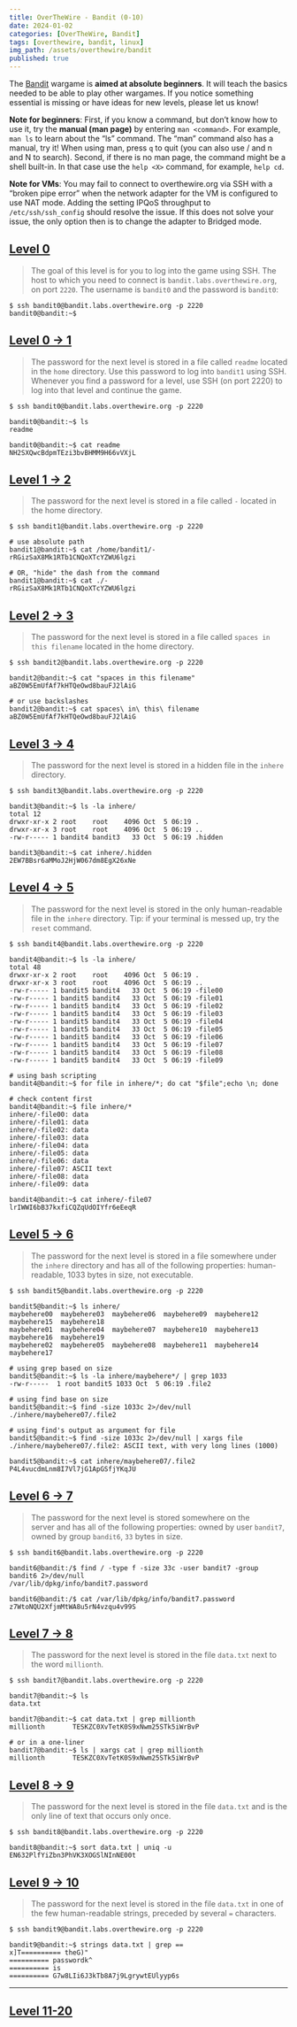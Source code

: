 ```yaml
---
title: OverTheWire - Bandit (0-10)
date: 2024-01-02
categories: [OverTheWire, Bandit]
tags: [overthewire, bandit, linux]
img_path: /assets/overthewire/bandit
published: true
---
```


The [Bandit](https://overthewire.org/wargames/bandit/) wargame is **aimed at absolute beginners**. It will teach the basics needed to be able to play other wargames. If you notice something essential is missing or have ideas for new levels, please let us know!

**Note for beginners**: First, if you know a command, but don’t know how to use it, try the **manual (man page)** by entering `man <command>`. For example, `man ls` to learn about the “ls” command. The “man” command also has a manual, try it! When using man, press `q` to quit (you can also use / and n and N to search). Second, if there is no man page, the command might be a shell built-in. In that case use the `help <X>` command, for example, `help cd`.

**Note for VMs**: You may fail to connect to overthewire.org via SSH with a “broken pipe error” when the network adapter for the VM is configured to use NAT mode. Adding the setting IPQoS throughput to `/etc/ssh/ssh_config` should resolve the issue. If this does not solve your issue, the only option then is to change the adapter to Bridged mode.

## [Level 0](https://overthewire.org/wargames/bandit/bandit0.html)

> The goal of this level is for you to log into the game using SSH. The host to which you need to connect is `bandit.labs.overthewire.org`, on port `2220`. The username is `bandit0` and the password is `bandit0`:

```shell
$ ssh bandit0@bandit.labs.overthewire.org -p 2220
bandit0@bandit:~$
```

## [Level 0 &rarr; 1](https://overthewire.org/wargames/bandit/bandit1.html)

> The password for the next level is stored in a file called `readme` located in the `home` directory. Use this password to log into `bandit1` using SSH. Whenever you find a password for a level, use SSH (on port 2220) to log into that level and continue the game.

```shell
$ ssh bandit0@bandit.labs.overthewire.org -p 2220

bandit0@bandit:~$ ls
readme

bandit0@bandit:~$ cat readme
NH2SXQwcBdpmTEzi3bvBHMM9H66vVXjL
```

## [Level 1 &rarr; 2](https://overthewire.org/wargames/bandit/bandit2.html)

> The password for the next level is stored in a file called `-` located in the home directory.

```shell
$ ssh bandit1@bandit.labs.overthewire.org -p 2220

# use absolute path
bandit1@bandit:~$ cat /home/bandit1/-
rRGizSaX8Mk1RTb1CNQoXTcYZWU6lgzi

# OR, "hide" the dash from the command
bandit1@bandit:~$ cat ./-
rRGizSaX8Mk1RTb1CNQoXTcYZWU6lgzi
```

## [Level 2 &rarr; 3](https://overthewire.org/wargames/bandit/bandit3.html)

> The password for the next level is stored in a file called `spaces in this filename` located in the home directory.

```shell
$ ssh bandit2@bandit.labs.overthewire.org -p 2220

bandit2@bandit:~$ cat "spaces in this filename"
aBZ0W5EmUfAf7kHTQeOwd8bauFJ2lAiG

# or use backslashes
bandit2@bandit:~$ cat spaces\ in\ this\ filename
aBZ0W5EmUfAf7kHTQeOwd8bauFJ2lAiG
```

## [Level 3 &rarr; 4](https://overthewire.org/wargames/bandit/bandit4.html)

> The password for the next level is stored in a hidden file in the `inhere` directory.

```shell
$ ssh bandit3@bandit.labs.overthewire.org -p 2220

bandit3@bandit:~$ ls -la inhere/
total 12
drwxr-xr-x 2 root    root    4096 Oct  5 06:19 .
drwxr-xr-x 3 root    root    4096 Oct  5 06:19 ..
-rw-r----- 1 bandit4 bandit3   33 Oct  5 06:19 .hidden

bandit3@bandit:~$ cat inhere/.hidden
2EW7BBsr6aMMoJ2HjW067dm8EgX26xNe
```

## [Level 4 &rarr; 5](https://overthewire.org/wargames/bandit/bandit5.html)

> The password for the next level is stored in the only human-readable file in the `inhere` directory. Tip: if your terminal is messed up, try the `reset` command.

```shell
$ ssh bandit4@bandit.labs.overthewire.org -p 2220

bandit4@bandit:~$ ls -la inhere/
total 48
drwxr-xr-x 2 root    root    4096 Oct  5 06:19 .
drwxr-xr-x 3 root    root    4096 Oct  5 06:19 ..
-rw-r----- 1 bandit5 bandit4   33 Oct  5 06:19 -file00
-rw-r----- 1 bandit5 bandit4   33 Oct  5 06:19 -file01
-rw-r----- 1 bandit5 bandit4   33 Oct  5 06:19 -file02
-rw-r----- 1 bandit5 bandit4   33 Oct  5 06:19 -file03
-rw-r----- 1 bandit5 bandit4   33 Oct  5 06:19 -file04
-rw-r----- 1 bandit5 bandit4   33 Oct  5 06:19 -file05
-rw-r----- 1 bandit5 bandit4   33 Oct  5 06:19 -file06
-rw-r----- 1 bandit5 bandit4   33 Oct  5 06:19 -file07
-rw-r----- 1 bandit5 bandit4   33 Oct  5 06:19 -file08
-rw-r----- 1 bandit5 bandit4   33 Oct  5 06:19 -file09

# using bash scripting
bandit4@bandit:~$ for file in inhere/*; do cat "$file";echo \n; done

# check content first
bandit4@bandit:~$ file inhere/*
inhere/-file00: data
inhere/-file01: data
inhere/-file02: data
inhere/-file03: data
inhere/-file04: data
inhere/-file05: data
inhere/-file06: data
inhere/-file07: ASCII text
inhere/-file08: data
inhere/-file09: data

bandit4@bandit:~$ cat inhere/-file07
lrIWWI6bB37kxfiCQZqUdOIYfr6eEeqR
```

## [Level 5 &rarr; 6](https://overthewire.org/wargames/bandit/bandit6.html)

> The password for the next level is stored in a file somewhere under the `inhere` directory and has all of the following properties: human-readable, 1033 bytes in size, not executable.

```shell
$ ssh bandit5@bandit.labs.overthewire.org -p 2220

bandit5@bandit:~$ ls inhere/
maybehere00  maybehere03  maybehere06  maybehere09  maybehere12  maybehere15  maybehere18
maybehere01  maybehere04  maybehere07  maybehere10  maybehere13  maybehere16  maybehere19
maybehere02  maybehere05  maybehere08  maybehere11  maybehere14  maybehere17

# using grep based on size
bandit5@bandit:~$ ls -la inhere/maybehere*/ | grep 1033
-rw-r-----  1 root bandit5 1033 Oct  5 06:19 .file2

# using find base on size
bandit5@bandit:~$ find -size 1033c 2>/dev/null
./inhere/maybehere07/.file2

# using find's output as argument for file 
bandit5@bandit:~$ find -size 1033c 2>/dev/null | xargs file
./inhere/maybehere07/.file2: ASCII text, with very long lines (1000)

bandit5@bandit:~$ cat inhere/maybehere07/.file2
P4L4vucdmLnm8I7Vl7jG1ApGSfjYKqJU
```

## [Level 6 &rarr; 7](https://overthewire.org/wargames/bandit/bandit7.html)

> The password for the next level is stored somewhere on the server and has all of the following properties: owned by user `bandit7`, owned by group `bandit6`, `33` bytes in size.

```shell
$ ssh bandit6@bandit.labs.overthewire.org -p 2220

bandit6@bandit:/$ find / -type f -size 33c -user bandit7 -group bandit6 2>/dev/null
/var/lib/dpkg/info/bandit7.password

bandit6@bandit:/$ cat /var/lib/dpkg/info/bandit7.password
z7WtoNQU2XfjmMtWA8u5rN4vzqu4v99S
```

## [Level 7 &rarr; 8](https://overthewire.org/wargames/bandit/bandit8.html)

> The password for the next level is stored in the file `data.txt` next to the word `millionth`.

```shell
$ ssh bandit7@bandit.labs.overthewire.org -p 2220

bandit7@bandit:~$ ls
data.txt

bandit7@bandit:~$ cat data.txt | grep millionth
millionth       TESKZC0XvTetK0S9xNwm25STk5iWrBvP

# or in a one-liner
bandit7@bandit:~$ ls | xargs cat | grep millionth
millionth       TESKZC0XvTetK0S9xNwm25STk5iWrBvP
```

## [Level 8 &rarr; 9](https://overthewire.org/wargames/bandit/bandit9.html)

> The password for the next level is stored in the file `data.txt` and is the only line of text that occurs only once.

```shell
$ ssh bandit8@bandit.labs.overthewire.org -p 2220

bandit8@bandit:~$ sort data.txt | uniq -u
EN632PlfYiZbn3PhVK3XOGSlNInNE00t
```

## [Level 9 &rarr; 10](https://overthewire.org/wargames/bandit/bandit10.html)

> The password for the next level is stored in the file `data.txt` in one of the few human-readable strings, preceded by several `=` characters.

```shell
$ ssh bandit9@bandit.labs.overthewire.org -p 2220

bandit9@bandit:~$ strings data.txt | grep ==
x]T========== theG)"
========== passwordk^
========== is
========== G7w8LIi6J3kTb8A7j9LgrywtEUlyyp6s
```

---  
[Level 11-20](https://cspanias.github.io/posts/OverTheWire-Bandit-(11-20)/)
---  